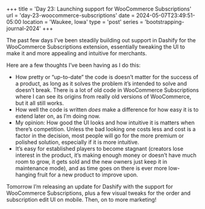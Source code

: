 +++
title = 'Day 23: Launching support for WooCommerce Subscriptions'
url = 'day-23-woocommerce-subscriptions'
date = 2024-05-07T23:49:51-05:00
location = 'Waukee, Iowa'
type = 'post'
series = 'bootstrapping-journal-2024'
+++

The past few days I’ve been steadily building out support in Dashify for the WooCommerce Subscriptions extension, essentially tweaking the UI to make it and more appealing and intuitive for merchants.

Here are a few thoughts I’ve been having as I do this:

- How pretty or “up-to-date” the code is doesn’t matter for the success of a product, as long as it solves the problem it’s intended to solve and doesn’t break. There is a lot of old code in WooCommerce Subscriptions where I can see its origins from really old versions of WooCommerce, but it all still works.
- How well the code is written *does* make a difference for how easy it is to extend later on, as I’m doing now.
- My opinion: How good the UI looks and how intuitive it is matters when there’s competition. Unless the bad looking one costs less and cost is a factor in the decision, most people will go for the more premium or polished solution, especially if it is more intuitive.
- It’s easy for established players to become stagnant (creators lose interest in the product, it’s making enough money or doesn’t have much room to grow, it gets sold and the new owners just keep it in maintenance mode), and as time goes on there is ever more low-hanging fruit for a new product to improve upon.

Tomorrow I’m releasing an update for Dashify with the support for WooCommerce Subscriptions, plus a few visual tweaks for the order and subscription edit UI on mobile. Then, on to more marketing!
